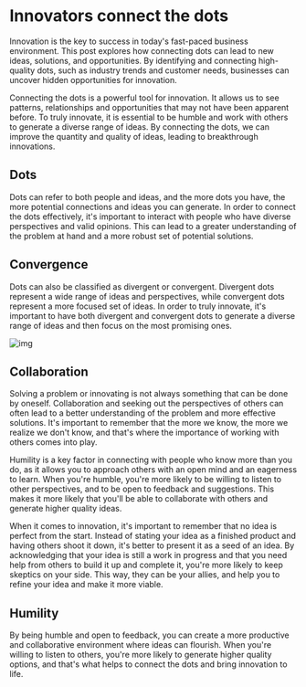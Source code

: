 # Innovators connect the dots

Innovation is the key to success in today's fast-paced business environment. This post explores how connecting dots can lead to new ideas, solutions, and opportunities. By identifying and connecting high-quality dots, such as industry trends and customer needs, businesses can uncover hidden opportunities for innovation. 

Connecting the dots is a powerful tool for innovation. It allows us to see patterns, relationships and opportunities that may not have been apparent before. To truly innovate, it is essential to be humble and work with others to generate a diverse range of ideas. By connecting the dots, we can improve the quantity and quality of ideas, leading to breakthrough innovations.

## Dots

Dots can refer to both people and ideas, and the more dots you have, the more potential connections and ideas you can generate. In order to connect the dots effectively, it's important to interact with people who have diverse perspectives and valid opinions. This can lead to a greater understanding of the problem at hand and a more robust set of potential solutions.

## Convergence

Dots can also be classified as divergent or convergent. Divergent dots represent a wide range of ideas and perspectives, while convergent dots represent a more focused set of ideas. In order to truly innovate, it's important to have both divergent and convergent dots to generate a diverse range of ideas and then focus on the most promising ones.

![img](https://lh3.googleusercontent.com/iaa0X4S1sAl5ZNmDmqc-hhobR08QcWPT19ESTHp1O82p0zufTWZImWOKHYvU1lNmhbcpGQF4L9Y0g4t1KuNeSX7TG2HCyXz9-Nz-dYi0jrVgLyDuz2yqsU4jF8r9sNWK9V5Ehngs0oD6MOg79GvfeYoAW-zfon2g2P-J4-4F5RyAYRKOUoVjoWBV-FBeYwgVdVF5jbs5g_RaU2dp4FpEIyDbXwArAZMLTDeOcFxPA72CewbjUOvQ3va8Jf2xbMB2t2aEBGx6ozQ7iBSFkwdtp4ApKLCqZ_Bbv68j19gOEZtUKgkhkvpS7DoVSCV2P_uHTfwxXJolwktXpPRDehEQu1hX_Hrv6g49iKHo62m_RUDIUatfp25N6yg_DKvClIR9-OMo-H1ua6q74ZzVg3ReMTPTIMZMVpRLv95ey0cdasKyAe1sFcF_v-2AtIDbGCkdiNnsHpOI_3BtZFSZUx5aAm1pvC_sUBqYMBqbKWgCE73NzDmkObp_huYhvk6Mwvy3aYmtUr1LtPuyC5zlwqTZqu5Ri7iaFP7eWQzybLJHSVIppvrgx1XLjPi4O_3KxvDuSLjHL6rhqPlo7QxC-eDi1MQVYd9pDcRHnr18ImG4EwsLCjH5HCTSxzCOeXJAizXw8ZwT72tpb6PYHvmkpf4htxFpONA-a3BbE3Zzb1a6jMK1AJZiL2669KHfn5XKrRJCQG5KpCKnSeQDm9Xr49Qh44L4F5_aT2RdkYIAWRYsKprJAYk7EIG1rw8kAM1q5_S7O_Q1vMy-vK0HYuXWlfkDWwKTUttLwgB8XOAd2ouXkRpOovdMYGgOK_k_EJ7FFXAMhELkeIG5R4vDaId1cLI2rNa5sXd07UJWeuCvInPtMkGeg9s4j0VoOQ47KN2yR8SIMrq3EpxgZ-TdA83WR8qLArTg48BinwjW7CWtFXRqB29TrohoLFm8mF-o44M4gKfvG0o7q45yQICW_wNjo3WRBMW1wx4YjnFceokxMH0cJNLGHK6E3HXaUzKCo2caZ0LnhECM6mv1uHUFdCKM4Kb0wq7MjjgXn0yeXhWZkn-9uP5E9SRwCdV1cdJvhe-IT7FVNYSDcqLLCFjcn1nhFn5DxbfP6_-s=w1284-h657-no?authuser=0)

## Collaboration

Solving a problem or innovating is not always something that can be done by oneself. Collaboration and seeking out the perspectives of others can often lead to a better understanding of the problem and more effective solutions. It's important to remember that the more we know, the more we realize we don't know, and that's where the importance of working with others comes into play.

Humility is a key factor in connecting with people who know more than you do, as it allows you to approach others with an open mind and an eagerness to learn. When you're humble, you're more likely to be willing to listen to other perspectives, and to be open to feedback and suggestions. This makes it more likely that you'll be able to collaborate with others and generate higher quality ideas.

When it comes to innovation, it's important to remember that no idea is perfect from the start. Instead of stating your idea as a finished product and having others shoot it down, it's better to present it as a seed of an idea. By acknowledging that your idea is still a work in progress and that you need help from others to build it up and complete it, you're more likely to keep skeptics on your side. This way, they can be your allies, and help you to refine your idea and make it more viable.

## Humility

By being humble and open to feedback, you can create a more productive and collaborative environment where ideas can flourish. When you're willing to listen to others, you're more likely to generate higher quality options, and that's what helps to connect the dots and bring innovation to life.
